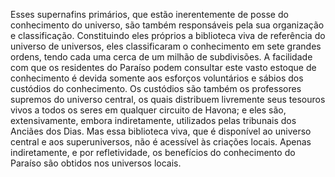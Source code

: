 ﻿Esses supernafins primários, que estão inerentemente de posse do conhecimento do universo, são também responsáveis pela sua organização e classificação. Constituindo eles próprios a biblioteca viva de referência do universo de universos, eles classificaram o conhecimento em sete grandes ordens, tendo cada uma cerca de um milhão de subdivisões. A facilidade com que os residentes do Paraíso podem consultar este vasto estoque de conhecimento é devida somente aos esforços voluntários e sábios dos custódios do conhecimento. Os custódios são também os professores supremos do universo central, os quais distribuem livremente seus tesouros vivos a todos os seres em qualquer circuito de Havona; e eles são, extensivamente, embora indiretamente, utilizados pelas tribunais dos Anciães dos Dias. Mas essa biblioteca viva, que é disponível ao universo central e aos superuniversos, não é acessível às criações locais. Apenas indiretamente, e por refletividade, os benefícios do conhecimento do Paraíso são obtidos nos universos locais.